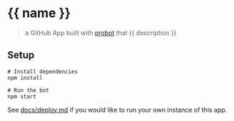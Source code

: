 # {{ name }}

> a GitHub App built with [probot](https://github.com/probot/probot) that {{ description }}

## Setup

```
# Install dependencies
npm install

# Run the bot
npm start
```

See [docs/deploy.md](docs/deploy.md) if you would like to run your own instance of this app.
